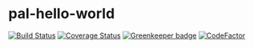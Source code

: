 # pal-hello-world
[![Build Status](https://travis-ci.org/afgallo/pal-hello-world.svg?branch=master)](https://travis-ci.org/afgallo/pal-hello-world) [![Coverage Status](https://coveralls.io/repos/github/afgallo/pal-hello-world/badge.svg?branch=master)](https://coveralls.io/github/afgallo/pal-hello-world?branch=master) [![Greenkeeper badge](https://badges.greenkeeper.io/afgallo/pal-hello-world.svg)](https://greenkeeper.io/) [![CodeFactor](https://www.codefactor.io/repository/github/afgallo/pal-hello-world/badge/master)](https://www.codefactor.io/repository/github/afgallo/pal-hello-world/overview/master)
